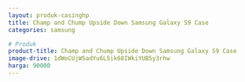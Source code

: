 ```yaml
---
layout: produk-casinghp
title: Champ and Chump Upside Down Samsung Galaxy S9 Case
categories: samsung

# Produk
product-title: Champ and Chump Upside Down Samsung Galaxy S9 Case
image-drive: 1dWoCUjWSadYu6L5ik68IWkiYUB5y3rhw
harga: 90000
---
```

